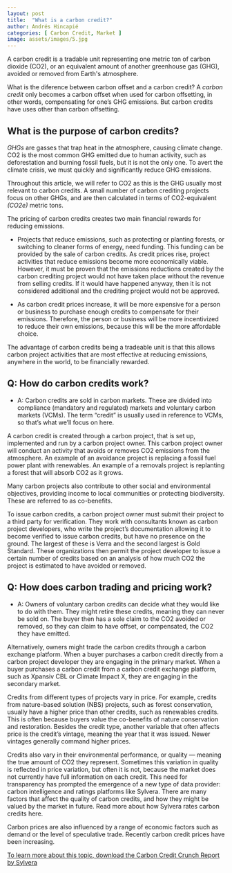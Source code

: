 ```yaml
---
layout: post
title:  "What is a carbon credit?"
author: Andrés Hincapié
categories: [ Carbon Credit, Market ]
image: assets/images/5.jpg
---
```

A carbon credit is a tradable unit representing one metric ton of carbon dioxide (CO2), or an equivalent amount of another greenhouse gas (GHG), avoided or removed from Earth's atmosphere.

What is the diference between carbon offset and a carbon credit?
A *carbon credit* only becomes a carbon offset when used for carbon offsetting, in other words, compensating for one’s GHG emissions. But carbon credits have uses other than carbon offsetting. 

## What is the purpose of carbon credits? 

*GHGs* are gasses that trap heat in the atmosphere, causing climate change. CO2 is the most common GHG emitted due to human activity, such as deforestation and burning fossil fuels, but it is not the only one. To avert the climate crisis, we must quickly and significantly reduce GHG emissions. 

Throughout this article, we will refer to CO2 as this is the GHG usually most relevant to carbon credits. A small number of carbon crediting projects focus on other GHGs, and are then calculated in terms of CO2-equivalent *(CO2e)* metric tons. 

The pricing of carbon credits creates two main financial rewards for reducing emissions.

- Projects that reduce emissions, such as protecting or planting forests, or switching to cleaner forms of energy, need funding. This funding can be provided by the sale of carbon credits. As credit prices rise, project activities that reduce emissions become more economically viable. However, it must be proven that the emissions reductions created by the carbon crediting project would not have taken place without the revenue from selling credits. If it would have happened anyway, then it is not considered additional and the crediting project would not be approved.

- As carbon credit prices increase, it will be more expensive for a person or business to purchase enough credits to compensate for their emissions. Therefore, the person or business will be more incentivized to reduce their own emissions, because this will be the more affordable choice.

The advantage of carbon credits being a tradeable unit is that this allows carbon project activities that are most effective at reducing emissions, anywhere in the world, to be financially rewarded.

## Q: How do carbon credits work?

- A: 
Carbon credits are sold in carbon markets. These are divided into compliance (mandatory and regulated) markets and voluntary carbon markets (VCMs). The term “credit” is usually used in reference to VCMs, so that’s what we’ll focus on here.

A carbon credit is created through a carbon project, that is set up, implemented and run by a carbon project owner. This carbon project owner will conduct an activity that avoids or removes CO2 emissions from the atmosphere. An example of an avoidance project is replacing a fossil fuel power plant with renewables. An example of a removals project is replanting a forest that will absorb CO2 as it grows. 

Many carbon projects also contribute to other social and environmental objectives, providing income to local communities or protecting biodiversity. These are referred to as co-benefits. 

‍To issue carbon credits, a carbon project owner must submit their project to a third party for verification. They work with consultants known as carbon project developers, who write the project’s documentation allowing it to become verified to issue carbon credits, but have no presence on the ground. The largest of these is Verra and the second largest is Gold Standard. These organizations then permit the project developer to issue a certain number of credits based on an analysis of how much CO2 the project is estimated to have avoided or removed.

## Q: How does carbon trading and pricing work?

- A: 
Owners of voluntary carbon credits can decide what they would like to do with them. They might retire these credits, meaning they can never be sold on. The buyer then has a sole claim to the CO2 avoided or removed, so they can claim to have offset, or compensated, the CO2 they have emitted.

Alternatively, owners might trade the carbon credits through a carbon exchange platform. When a buyer purchases a carbon credit directly from a carbon project developer they are engaging in the primary market. When a buyer purchases a carbon credit from a carbon credit exchange platform, such as Xpansiv CBL or Climate Impact X, they are engaging in the secondary market.

Credits from different types of projects vary in price. For example, credits from nature-based solution (NBS) projects, such as forest conservation, usually have a higher price than other credits, such as renewables credits. This is often because buyers value the co-benefits of nature conservation and restoration. Besides the credit type, another variable that often affects price is the credit’s vintage, meaning the year that it was issued. Newer vintages generally command higher prices.

Credits also vary in their environmental performance, or quality — meaning the true amount of CO2 they represent. Sometimes this variation in quality is reflected in price variation, but often it is not, because the market does not currently have full information on each credit. This need for transparency has prompted the emergence of a new type of data provider: carbon intelligence and ratings platforms like Sylvera. There are many factors that affect the quality of carbon credits, and how they might be valued by the market in future. Read more about how Sylvera rates carbon credits here. 

Carbon prices are also influenced by a range of economic factors such as demand or the level of speculative trade. Recently carbon credit prices have been increasing. 

[To learn more about this topic, download the Carbon Credit Crunch Report by Sylvera](https://www.sylvera.com/resources/carbon-credit-crunch-report?utm_medium=content&utm_source=blog)

